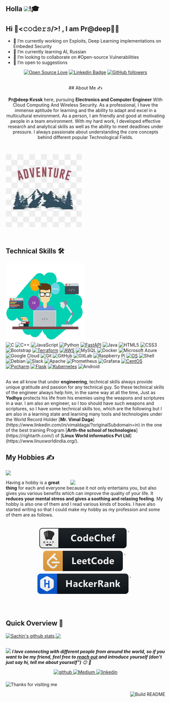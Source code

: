 <!--
**KVSSKPRADEEP/KVSSKPRADEEP** is a ✨ _special_ ✨ repository because its `README.md` (this file) appears on your GitHub profile.

Here are some ideas to get you started:

-->

## Holla <img src="https://github.com/TheDudeThatCode/TheDudeThatCode/blob/master/Assets/Hi.gif" width="20px"><challengers/>!🎓

## Hi 👋<𝚌𝚘𝚍𝚎𝚛𝚜/>! , I am Pr@deep👨‍🎓
- 🔭 I’m currently working on Exploits, Deep Learning implementations on Embeded Security
- 🌱 I’m currently learning AI, Russian
- 👯 I’m looking to collaborate on #Open-source Vulnerabilities
- 🤔 I’m open to suggestions
<!--Header-->

 
<div align="center">
 
[![Open Source Love](https://badges.frapsoft.com/os/v2/open-source.svg?v=103)](https://github.com/KVSSKPRADEEP)
[![Linkedin Badge](https://img.shields.io/badge/-Pradeep%20Kvssk-blue?style=social&logo=Linkedin&logoColor=blue&link=https://www.linkedin.com/in/pradeepkvssk/)](https://www.linkedin.com/in/pradeepkvssk/) 
[![GitHub followers](https://img.shields.io/github/followers/KVSSKPRADEEP?label=Follow&style=social)](https://github.com/KVSSKPRADEEP/?tab=follow)

</div>  

<div align="center">
<!--About Me-->
<br>
## About Me ✍
 
 <b>Pr@deep Kvssk</b> here, pursuing <b>Electronics and Computer Engineer</b> With Cloud Computing And Wireless Security. As a professional, I have the immense aptitude for learning and the ability to adapt and excel in a multicultural environment. As a person, I am friendly and good at motivating people in a team environment. 
With my hard work, I developed effective research and analytical skills as well as the ability to meet deadlines under pressure. I always passionate about understanding the core concepts behind different popular Technological Fields. 

</br>
</div>
<div>
 <p>
  <img width="240" height="230" align="center" src="https://github.com/KVSSKPRADEEP/KVSSKPRADEEP/blob/main/Assests/adventurer.jfif"> 
</p>
</div>

<br>
<!--technical skills-->

## Technical Skills 🛠 
<img align="center" src='https://github.com/KVSSKPRADEEP/KVSSKPRADEEP/blob/main/Assests/study.png' width="250" height="250" ><br />
![C](https://img.shields.io/badge/-C-000?&logo=C)
![C++](https://img.shields.io/badge/-C++-00599C?style=flat-square&logo=c)
![JavaScript](https://img.shields.io/badge/-JavaScript-black?style=flat-square&logo=javascript)
![Python](https://img.shields.io/badge/-Python-black?style=flat-square&logo=Python)
[![FastAPI](https://img.shields.io/badge/Python_framework-FastAPI-teal?style=flat-square&logo=python&logoColor=white)](https://fastapi.tiangolo.com/)
![Java](https://img.shields.io/badge/-java-E34A86?style=flat-square&logo=java)
![HTML5](https://img.shields.io/badge/-HTML5-E34F26?style=flat-square&logo=html5&logoColor=white)
![CSS3](https://img.shields.io/badge/-CSS3-1572B6?style=flat-square&logo=css3)
![Bootstrap](https://img.shields.io/badge/-Bootstrap-563D7C?style=flat-square&logo=bootstrap)
[![Terraform](https://img.shields.io/badge/Learning-Terraform-623ce4?style=flat-square&logo=terraform&logoColor=white)](https://www.terraform.io/)
[![AWS](https://img.shields.io/badge/Learning-AWS-FF9900?style=flat-square&logo=amazon-aws&logoColor=white)](https://github.com/br3ndonland/awsdev)
![MySQL](https://img.shields.io/badge/-MySQL-black?style=flat-square&logo=mysql)
![Docker](https://img.shields.io/badge/-Docker-black?style=flat-square&logo=docker)
![Microsoft Azure](https://img.shields.io/badge/Microsoft%20Azure-232F7E?style=flat-square&logo=microsoft-azure)
![Google Cloud](https://img.shields.io/badge/Google%20Cloud-black?style=flat-square&logo=google-cloud)
![Git](https://img.shields.io/badge/-Git-black?style=flat-square&logo=git)
![GitHub](https://img.shields.io/badge/-GitHub-181717?style=flat-square&logo=github)
![GitLab](https://img.shields.io/badge/-GitLab-FCA121?style=flat-square&logo=gitlab)
![Raspberry Pi](https://img.shields.io/badge/-Raspberry%20Pi-C51A4A?style=flat-square&logo=Raspberry-Pi)
[![OS](https://img.shields.io/badge/OS-Linux-informational?style=flat-square&logo=linux&logoColor=white)](https://en.wikipedia.org/wiki/Linux)
 ![Shell](https://img.shields.io/badge/-Shell-blasck?style=plastic&logo=Shell)
 ![Debian](https://img.shields.io/badge/-Debian-A80030?style=flat-square&logo=Debian&logoColor=white)
 ![Slack](https://img.shields.io/badge/-Slack-E01563?style=flat-square&logo=Slack&logoColor=white)
 ![Apache](https://img.shields.io/badge/-Apache-D22128?style=flat-square&logo=Apache&logoColor=white)
 ![Prometheus](https://img.shields.io/badge/-Prometheus-000?&logo=Prometheus)
 ![Grafana](https://img.shields.io/badge/-Grafana-000?&logo=Grafana)
 [![CentOS](https://img.shields.io/badge/CentOS-7.0-blue?style=flat-square&logo=CentOS&logoColor=262577)](https://www.centos.org/)
 [![Pycharm](https://img.shields.io/badge/IDE-PyCharm-yellow?style=flat-square&logo=JetBrains)](https://www.jetbrains.com/pycharm/)
 [![Flask](https://img.shields.io/badge/-Flask-000000?style=flat-square&logo=Flask&logoColor=ffffff)](https://flask.palletsprojects.com/)
 [![Kubernetes](https://img.shields.io/badge/-Kubernetes-326CE5?style=flat-square&logo=Kubernetes&logoColor=ffffff)](https://kubernetes.io/)
![Android](https://img.shields.io/badge/-Android-black?logo=android&style=social)&nbsp;&nbsp;

<br>
As we all know that under <b>engineering</b>, technical skills always provide unique gratitude and passion for any technical guy. So these technical skills of the engineer always help him, in the same way at all the time, Just as <b>Yodhya</b> protects his life from his enemies using the weapons and scriptures in a war. I am also an engineer, so I too should have such weapons and scriptures, so I  have some technical skills too,  which are the following but I am also in a learning state and learning many tools and technologies under the World Record Holder [<b>Mr. Vimal Daga</b>](https://www.linkedin.com/in/vimaldaga/?originalSubdomain=in) in the one of the best training Program [<b>Arth-the school of technologies</b>](https://rightarth.com/) of [<b>Linux World informatics Pvt Ltd</b>](https://www.linuxworldindia.org/).
</br>

 <!--My Hobbies-->
 
 
## My Hobbies ✍

<img align="center" src='https://media2.giphy.com/media/3oEduVMHQ73fg96Nri/giphy.webp?cid=ecf05e470420y1dxyhu0c6fcgzyz4m2jnw5ozsdzi7cwx8c2&rid=giphy.webp&ct=g' width='200"'>
 
Having a hobby is a <b>great</b> <img align='right' src='https://github.com/KVSSKPRADEEP/KVSSKPRADEEP/Assests/hobby.png' width='300"'><b>thing</b> for each and everyone because it not only entertains you,
but also gives you various benefits which can improve the quality of your life. It <b>reduces your mental stress and gives a soothing and relaxing feeling</b>. My hobby is also one of them and I read various kinds of books. I have also started writing so that I could make my hobby as my profession  and some of them are as follows.
##
<p align="center">
  <a href="#">
    <img src="https://raw.githubusercontent.com/AbhishekMaira10/AbhishekMaira10/master/Resources/svg/codechef.svg" alt="codechef" style="vertical-align:top; margin:4px">
  </a>&nbsp;&nbsp;&nbsp;
  
  <a href="#">
    <img src="https://raw.githubusercontent.com/AbhishekMaira10/AbhishekMaira10/master/Resources/svg/leetcode.svg" alt="leetcode" style="vertical-align:top; margin:4px">
  </a>&nbsp;&nbsp;&nbsp;

  <a href="https://www.hackerrank.com/area51">
    <img src="https://raw.githubusercontent.com/AbhishekMaira10/AbhishekMaira10/master/Resources/svg/hackerrank.svg" alt="hackerrank" style="vertical-align:top; margin:4px">
  </a>&nbsp;&nbsp;&nbsp;
  
</p>

##



<br>

<!--Github Progess bar-->

## Quick Overview 📝
    
<a href="https://github.com/KVSSKPRADEEP/github-readme-stats">
  <img align="center" src="https://github-readme-stats.anuraghazra1.vercel.app/api?username=KVSSKPRADEEP&show_icons=true&include_all_commits=true&theme=radical" alt="Sachin's github stats" />
</a>
<a href="https://github.com/KVSSKPRADEEP/github-readme-stats">
 
  <img align="center" src="https://github-readme-stats.anuraghazra1.vercel.app/api/top-langs/?username=KVSSKPRADEEP&layout=compact&theme=radical" />
</a>

</br>


<!--footer-->

##
<img src="https://media.giphy.com/media/LnQjpWaON8nhr21vNW/giphy.gif" width="60"> <em><b>I love connecting with different people from around the world, so if you want to be my friend, feel free to [reach out](https://wa.me/+919084369325) and introduce yourself (don’t just say hi, tell me about yourself")</b> 😊 💜</em>

<div align="center">
<a href="https://github.com/KVSSKPRADEEP" target="_blank">
<img src=https://img.shields.io/badge/github-%2324292e.svg?&style=for-the-badge&logo=github&logoColor=white alt=github style="margin-bottom: 5px;" />
<a href="https://medium.com/@kvsskpradeep" target="_blank"><img alt="Medium" src="https://img.shields.io/badge/medium-%2312100E.svg?&style=for-the-badge&logo=medium&logoColor=white" />
</a>
<a href="https://linkedin.com/in/pradeepkvssk" target="_blank">
<img src=https://img.shields.io/badge/linkedin-%231E77B5.svg?&style=for-the-badge&logo=linkedin&logoColor=white alt=linkedin style="margin-bottom: 5px;" />
</a>




</div>  
  

<br/>  

   
<img height="120" alt="Thanks for visiting me" width="100%" src="https://raw.githubusercontent.com/BrunnerLivio/brunnerlivio/master/images/marquee.svg" />


<a href="https://github.com/KVSSKPRADEEP/KVSSKPRADEEP"><img src="https://github.com/simonw/simonw/workflows/Build%20README/badge.svg" align="right" alt="Build README">




